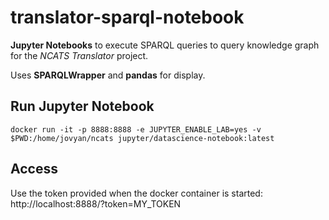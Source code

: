 # translator-sparql-notebook

**Jupyter Notebooks** to execute SPARQL queries to query knowledge graph for the *NCATS Translator* project.

Uses **SPARQLWrapper** and **pandas** for display.

## Run Jupyter Notebook

```shell
docker run -it -p 8888:8888 -e JUPYTER_ENABLE_LAB=yes -v $PWD:/home/jovyan/ncats jupyter/datascience-notebook:latest
```

## Access

Use the token provided when the docker container is started:
http://localhost:8888/?token=MY_TOKEN